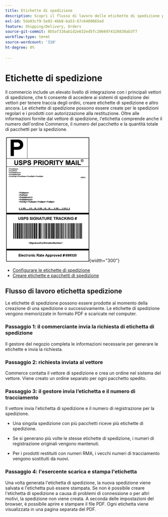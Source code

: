 ```yaml
---
title: Etichette di spedizione
description: Scopri il flusso di lavoro delle etichette di spedizione per le spedizioni regolari e i prodotti con autorizzazione per la restituzione del materiale promozionale.
exl-id: 5da03cf9-5e92-4bb8-ba53-67c6469665ed
feature: Shipping/Delivery, Orders
source-git-commit: 8b5af316ab1d2e632ed5fc2066974326830ab3f7
workflow-type: tm+mt
source-wordcount: '310'
ht-degree: 0%

---
```


# Etichette di spedizione

Il commercio include un elevato livello di integrazione con i principali vettori di spedizione, che ti consente di accedere ai sistemi di spedizione dei vettori per tenere traccia degli ordini, creare etichette di spedizione e altro ancora. Le etichette di spedizione possono essere create per le spedizioni regolari e i prodotti con autorizzazione alla restituzione. Oltre alle informazioni fornite dal vettore di spedizione, l&#39;etichetta comprende anche il numero dell&#39;ordine Commerce, il numero del pacchetto e la quantità totale di pacchetti per la spedizione.

![Etichetta spedizione prioritaria USPS](./assets/shipping-usps-priority-label.png){width="300"}

- [Configurare le etichette di spedizione](shipping-label-configure.md)
- [Creare etichette e pacchetti di spedizione](shipping-label-create.md)

## Flusso di lavoro etichetta spedizione

Le etichette di spedizione possono essere prodotte al momento della creazione di una spedizione o successivamente. Le etichette di spedizione vengono memorizzate in formato PDF e scaricate nel computer.

### Passaggio 1: il commerciante invia la richiesta di etichetta di spedizione

Il gestore del negozio completa le informazioni necessarie per generare le etichette e invia la richiesta.

### Passaggio 2: richiesta inviata al vettore

Commerce contatta il vettore di spedizione e crea un ordine nel sistema del vettore. Viene creato un ordine separato per ogni pacchetto spedito.

### Passaggio 3: il gestore invia l’etichetta e il numero di tracciamento

Il vettore invia l&#39;etichetta di spedizione e il numero di registrazione per la spedizione.

- Una singola spedizione con più pacchetti riceve più etichette di spedizione.

- Se si generano più volte le stesse etichette di spedizione, i numeri di registrazione originali vengono mantenuti.

- Per i prodotti restituiti con numeri RMA, i vecchi numeri di tracciamento vengono sostituiti da nuovi.

### Passaggio 4: l&#39;esercente scarica e stampa l&#39;etichetta

Una volta generata l&#39;etichetta di spedizione, la nuova spedizione viene salvata e l&#39;etichetta può essere stampata. Se non è possibile creare l&#39;etichetta di spedizione a causa di problemi di connessione o per altri motivi, la spedizione non viene creata. A seconda delle impostazioni del browser, è possibile aprire e stampare il file PDF. Ogni etichetta viene visualizzata in una pagina separata del PDF.
